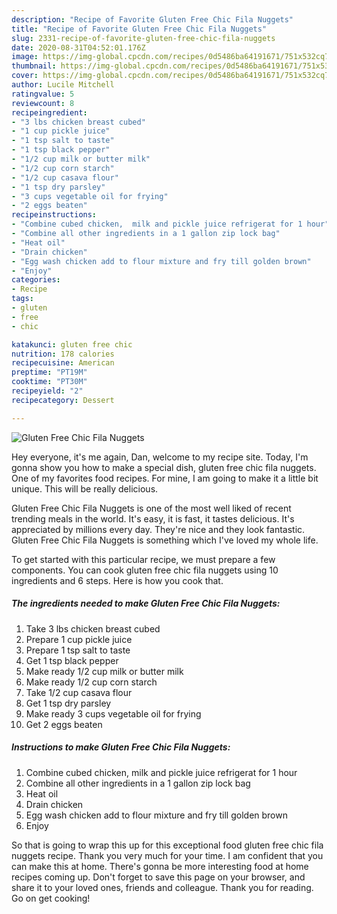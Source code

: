```yaml
---
description: "Recipe of Favorite Gluten Free Chic Fila Nuggets"
title: "Recipe of Favorite Gluten Free Chic Fila Nuggets"
slug: 2331-recipe-of-favorite-gluten-free-chic-fila-nuggets
date: 2020-08-31T04:52:01.176Z
image: https://img-global.cpcdn.com/recipes/0d5486ba64191671/751x532cq70/gluten-free-chic-fila-nuggets-recipe-main-photo.jpg
thumbnail: https://img-global.cpcdn.com/recipes/0d5486ba64191671/751x532cq70/gluten-free-chic-fila-nuggets-recipe-main-photo.jpg
cover: https://img-global.cpcdn.com/recipes/0d5486ba64191671/751x532cq70/gluten-free-chic-fila-nuggets-recipe-main-photo.jpg
author: Lucile Mitchell
ratingvalue: 5
reviewcount: 8
recipeingredient:
- "3 lbs chicken breast cubed"
- "1 cup pickle juice"
- "1 tsp salt to taste"
- "1 tsp black pepper"
- "1/2 cup milk or butter milk"
- "1/2 cup corn starch"
- "1/2 cup casava flour"
- "1 tsp dry parsley"
- "3 cups vegetable oil for frying"
- "2 eggs beaten"
recipeinstructions:
- "Combine cubed chicken,  milk and pickle juice refrigerat for 1 hour"
- "Combine all other ingredients in a 1 gallon zip lock bag"
- "Heat oil"
- "Drain chicken"
- "Egg wash chicken add to flour mixture and fry till golden brown"
- "Enjoy"
categories:
- Recipe
tags:
- gluten
- free
- chic

katakunci: gluten free chic 
nutrition: 178 calories
recipecuisine: American
preptime: "PT19M"
cooktime: "PT30M"
recipeyield: "2"
recipecategory: Dessert

---
```



![Gluten Free Chic Fila Nuggets](https://img-global.cpcdn.com/recipes/0d5486ba64191671/751x532cq70/gluten-free-chic-fila-nuggets-recipe-main-photo.jpg)

Hey everyone, it's me again, Dan, welcome to my recipe site. Today, I'm gonna show you how to make a special dish, gluten free chic fila nuggets. One of my favorites food recipes. For mine, I am going to make it a little bit unique. This will be really delicious.

Gluten Free Chic Fila Nuggets is one of the most well liked of recent trending meals in the world. It's easy, it is fast, it tastes delicious. It's appreciated by millions every day. They're nice and they look fantastic. Gluten Free Chic Fila Nuggets is something which I've loved my whole life.




To get started with this particular recipe, we must prepare a few components. You can cook gluten free chic fila nuggets using 10 ingredients and 6 steps. Here is how you cook that.

<!--inarticleads1-->

##### The ingredients needed to make Gluten Free Chic Fila Nuggets:

1. Take 3 lbs chicken breast cubed
1. Prepare 1 cup pickle juice
1. Prepare 1 tsp salt to taste
1. Get 1 tsp black pepper
1. Make ready 1/2 cup milk or butter milk
1. Make ready 1/2 cup corn starch
1. Take 1/2 cup casava flour
1. Get 1 tsp dry parsley
1. Make ready 3 cups vegetable oil for frying
1. Get 2 eggs beaten




<!--inarticleads2-->

##### Instructions to make Gluten Free Chic Fila Nuggets:

1. Combine cubed chicken,  milk and pickle juice refrigerat for 1 hour
1. Combine all other ingredients in a 1 gallon zip lock bag
1. Heat oil
1. Drain chicken
1. Egg wash chicken add to flour mixture and fry till golden brown
1. Enjoy




So that is going to wrap this up for this exceptional food gluten free chic fila nuggets recipe. Thank you very much for your time. I am confident that you can make this at home. There's gonna be more interesting food at home recipes coming up. Don't forget to save this page on your browser, and share it to your loved ones, friends and colleague. Thank you for reading. Go on get cooking!
